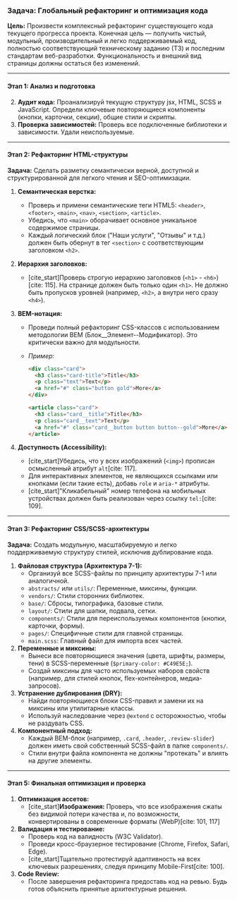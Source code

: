 ### **Задача: Глобальный рефакторинг и оптимизация кода**

**Цель:** Произвести комплексный рефакторинг существующего кода текущего прогресса проекта. Конечная цель — получить чистый, модульный, производительный и легко поддерживаемый код, полностью соответствующий техническому заданию (ТЗ) и последним стандартам веб-разработки. Функциональность и внешний вид страницы должны остаться без изменений.

---

#### **Этап 1: Анализ и подготовка**

2.  **Аудит кода:** Проанализируй текущую структуру jsx, HTML, SCSS и JavaScript. Определи ключевые повторяющиеся компоненты (кнопки, карточки, секции), общие стили и скрипты.
3.  **Проверка зависимостей:** Проверь все подключенные библиотеки и зависимости. Удали неиспользуемые.

---

#### **Этап 2: Рефакторинг HTML-структуры**

**Задача:** Сделать разметку семантически верной, доступной и структурированной для легкого чтения и SEO-оптимизации.

1.  **Семантическая верстка:**
    - Проверь и примени семантические теги HTML5: `<header>`, `<footer>`, `<main>`, `<nav>`, `<section>`, `<article>`.
    - Убедись, что `<main>` оборачивает основное уникальное содержимое страницы.
    - Каждый логический блок ("Наши услуги", "Отзывы" и т.д.) должен быть обернут в тег `<section>` с соответствующим заголовком `<h2>`.
2.  **Иерархия заголовков:**
    - [cite\_start]Проверь строгую иерархию заголовков (`<h1>` - `<h6>`)[cite: 115]. На странице должен быть только один `<h1>`. Не должно быть пропусков уровней (например, `<h2>`, а внутри него сразу `<h4>`).
3.  **BEM-нотация:**

    - Проведи полный рефакторинг CSS-классов с использованием методологии BEM (Блок\_\_Элемент--Модификатор). Это критически важно для модульности.
    - _Пример:_

      ```html
      <div class="card">
        <h3 class="card-title">Title</h3>
        <p class="text">Text</p>
        <a href="#" class="button gold">More</a>
      </div>

      <article class="card">
        <h3 class="card__title">Title</h3>
        <p class="card__text">Text</p>
        <a href="#" class="card__button button button--gold">More</a>
      </article>
      ```

4.  **Доступность (Accessibility):**
    - [cite\_start]Убедись, что у всех изображений (`<img>`) прописан осмысленный атрибут `alt`[cite: 117].
    - Для интерактивных элементов, не являющихся ссылками или кнопками (если такие есть), добавь `role` и `aria-*` атрибуты.
    - [cite\_start]"Кликабельный" номер телефона на мобильных устройствах должен быть реализован через ссылку `tel:`[cite: 109].

---

#### **Этап 3: Рефакторинг CSS/SCSS-архитектуры**

**Задача:** Создать модульную, масштабируемую и легко поддерживаемую структуру стилей, исключив дублирование кода.

1.  **Файловая структура (Архитектура 7-1):**
    - Организуй все SCSS-файлы по принципу архитектуры 7-1 или аналогичной.
    - `abstracts/` или `utils/`: Переменные, миксины, функции.
    - `vendors/`: Стили сторонних библиотек.
    - `base/`: Сбросы, типографика, базовые стили.
    - `layout/`: Стили для шапки, подвала, сетки.
    - `components/`: Стили для переиспользуемых компонентов (кнопки, карточки, формы).
    - `pages/`: Специфичные стили для главной страницы.
    - `main.scss`: Главный файл для импорта всех частей.
2.  **Переменные и миксины:**
    - Вынеси все повторяющиеся значения (цвета, шрифты, размеры, тени) в SCSS-переменные (`$primary-color: #C49E5E;`).
    - Создай миксины для часто используемых наборов свойств (например, для стилей кнопок, flex-контейнеров, медиа-запросов).
3.  **Устранение дублирования (DRY):**
    - Найди повторяющиеся блоки CSS-правил и замени их на миксины или утилитарные классы.
    - Используй наследование через `@extend` с осторожностью, чтобы не раздувать CSS.
4.  **Компонентный подход:**
    - Каждый BEM-блок (например, `.card`, `.header`, `.review-slider`) должен иметь свой собственный SCSS-файл в папке `components/`.
    - Стили внутри файла компонента не должны "протекать" и влиять на другие элементы.

---

#### **Этап 5: Финальная оптимизация и проверка**

1.  **Оптимизация ассетов:**
    - [cite\_start]**Изображения:** Проверь, что все изображения сжаты без видимой потери качества и, по возможности, конвертированы в современные форматы (WebP)[cite: 101, 117]
2.  **Валидация и тестирование:**
    - Проверь код на валидность (W3C Validator).
    - Проведи кросс-браузерное тестирование (Chrome, Firefox, Safari, Edge).
    - [cite\_start]Тщательно протестируй адаптивность на всех ключевых разрешениях, следуя принципу Mobile-First[cite: 100].
3.  **Code Review:**
    - После завершения рефакторинга предоставь код на ревью. Будь готов объяснить принятые архитектурные решения.
